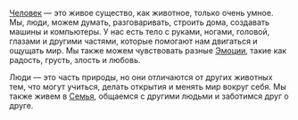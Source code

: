 [Человек](human.md) — это живое существо, как животное, только очень умное. Мы, люди, можем думать, разговаривать, строить дома, создавать машины и компьютеры. У нас есть тело с руками, ногами, головой, глазами и другими частями, которые помогают нам двигаться и ощущать мир. Мы также можем чувствовать разные [Эмоции](emotions.md), такие как радость, грусть, злость и любовь.

Люди — это часть природы, но они отличаются от других животных тем, что могут учиться, делать открытия и менять мир вокруг себя. Мы также живем в [Семья](family.md), общаемся с другими людьми и заботимся друг о друге.